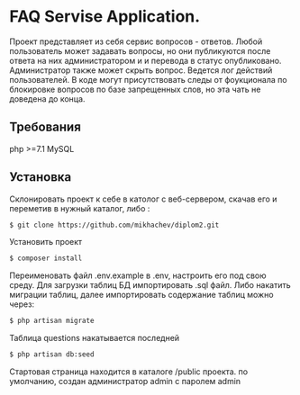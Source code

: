 FAQ Servise Application. 
======================
Проект представляет из себя сервис вопросов - ответов. Любой пользователь может задавать вопросы, но они публикуются после ответа на них администратором и и перевода в статус опубликовано. Администратор также может скрыть вопрос. Ведется лог действий пользователей. В коде могут присутствовать следы от фоукционала по блокировке вопросов по базе запрещенных слов, но эта чать не доведена до конца.

Требования
------------
php >=7.1
MySQL

Установка
------------

Склонировать проект к себе в католог с веб-сервером, скачав его и переметив в нужный каталог, либо :
```bash
$ git clone https://github.com/mikhachev/diplom2.git
```

Установить проект 
```bash
$ composer install
```

Переименовать файл .env.example в .env, настроить его под свою среду. Для загрузки таблиц БД импортировать .sql файл. Либо накатить миграции таблиц, далее импортировать содержание таблиц можно через:
```bash
$ php artisan migrate
```
Таблица questions накатывается последней
```bash
$ php artisan db:seed
```
Стартовая страница находится в каталоге /public  проекта.
по умолчанию, создан администратор admin с паролем admin




